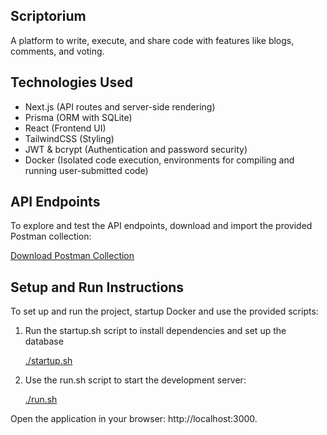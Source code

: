## Scriptorium
A platform to write, execute, and share code with features like blogs, comments, and voting.

## Technologies Used
- Next.js (API routes and server-side rendering)
- Prisma (ORM with SQLite)
- React (Frontend UI)
- TailwindCSS (Styling)
- JWT & bcrypt (Authentication and password security)
- Docker (Isolated code execution, environments for compiling and running user-submitted code)
  
## API Endpoints
To explore and test the API endpoints, download and import the provided Postman collection:

[Download Postman Collection](./postman.json)

## Setup and Run Instructions
To set up and run the project, startup Docker and use the provided scripts:
1. Run the startup.sh script to install dependencies and set up the database

    [./startup.sh](./startup.sh)
   
2. Use the run.sh script to start the development server:

   [./run.sh](./run.sh)

Open the application in your browser: http://localhost:3000.
